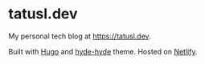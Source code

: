 # tatusl.dev

My personal tech blog at https://tatusl.dev.

Built with [Hugo](https://gohugo.io) and [hyde-hyde](https://themes.gohugo.io/hyde-hyde/) theme. Hosted on [Netlify](https://www.netlify.com/). 
